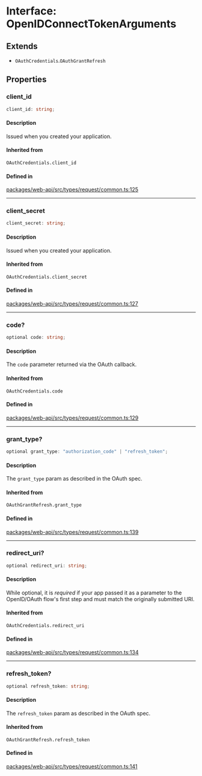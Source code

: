 # Interface: OpenIDConnectTokenArguments

## Extends

- `OAuthCredentials`.`OAuthGrantRefresh`

## Properties

### client\_id

```ts
client_id: string;
```

#### Description

Issued when you created your application.

#### Inherited from

`OAuthCredentials.client_id`

#### Defined in

[packages/web-api/src/types/request/common.ts:125](https://github.com/slackapi/node-slack-sdk/blob/c15385ef93ccdde9702f52f7d1f445999203d794/packages/web-api/src/types/request/common.ts#L125)

***

### client\_secret

```ts
client_secret: string;
```

#### Description

Issued when you created your application.

#### Inherited from

`OAuthCredentials.client_secret`

#### Defined in

[packages/web-api/src/types/request/common.ts:127](https://github.com/slackapi/node-slack-sdk/blob/c15385ef93ccdde9702f52f7d1f445999203d794/packages/web-api/src/types/request/common.ts#L127)

***

### code?

```ts
optional code: string;
```

#### Description

The `code` parameter returned via the OAuth callback.

#### Inherited from

`OAuthCredentials.code`

#### Defined in

[packages/web-api/src/types/request/common.ts:129](https://github.com/slackapi/node-slack-sdk/blob/c15385ef93ccdde9702f52f7d1f445999203d794/packages/web-api/src/types/request/common.ts#L129)

***

### grant\_type?

```ts
optional grant_type: "authorization_code" | "refresh_token";
```

#### Description

The `grant_type` param as described in the OAuth spec.

#### Inherited from

`OAuthGrantRefresh.grant_type`

#### Defined in

[packages/web-api/src/types/request/common.ts:139](https://github.com/slackapi/node-slack-sdk/blob/c15385ef93ccdde9702f52f7d1f445999203d794/packages/web-api/src/types/request/common.ts#L139)

***

### redirect\_uri?

```ts
optional redirect_uri: string;
```

#### Description

While optional, it is _required_ if your app passed it as a parameter to the OpenID/OAuth flow's
first step and must match the originally submitted URI.

#### Inherited from

`OAuthCredentials.redirect_uri`

#### Defined in

[packages/web-api/src/types/request/common.ts:134](https://github.com/slackapi/node-slack-sdk/blob/c15385ef93ccdde9702f52f7d1f445999203d794/packages/web-api/src/types/request/common.ts#L134)

***

### refresh\_token?

```ts
optional refresh_token: string;
```

#### Description

The `refresh_token` param as described in the OAuth spec.

#### Inherited from

`OAuthGrantRefresh.refresh_token`

#### Defined in

[packages/web-api/src/types/request/common.ts:141](https://github.com/slackapi/node-slack-sdk/blob/c15385ef93ccdde9702f52f7d1f445999203d794/packages/web-api/src/types/request/common.ts#L141)
